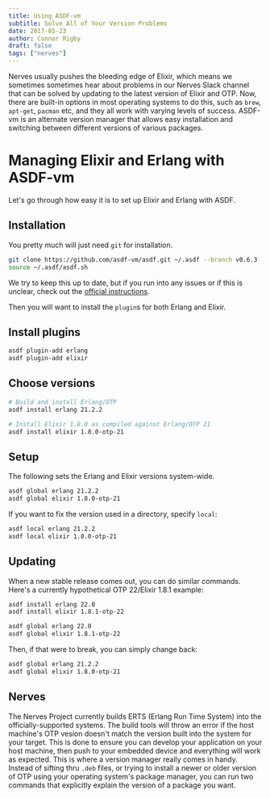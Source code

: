 ```yaml
---
title: Using ASDF-vm
subtitle: Solve All of Your Version Problems
date: 2017-05-23
author: Connor Rigby
draft: false
tags: ["nerves"]
---
```


Nerves usually pushes the bleeding edge of Elixir, which means we sometimes
sometimes hear about problems in our Nerves Slack channel that can be solved by
updating to the latest version of Elixir and OTP. Now, there are built-in
options in most operating systems to do this, such as `brew`, `apt-get`,
`pacman` etc, and they all work with varying levels of success. ASDF-vm is an
alternate version manager that allows easy installation and switching between
different versions of various packages.

<!--more-->

# Managing Elixir and Erlang with ASDF-vm

Let's go through how easy it is to set up Elixir and Erlang with ASDF.

## Installation

You pretty much will just need `git` for installation.

```sh
git clone https://github.com/asdf-vm/asdf.git ~/.asdf --branch v0.6.3
source ~/.asdf/asdf.sh
```

We try to keep this up to date, but if you run into any issues or if this is
unclear, check out the [official instructions](https://github.com/asdf-vm/asdf).

Then you will want to install the `plugin`s for both Erlang and Elixir.

## Install plugins

```sh
asdf plugin-add erlang
asdf plugin-add elixir
```

## Choose versions

```sh
# Build and install Erlang/OTP
asdf install erlang 21.2.2

# Install Elixir 1.8.0 as compiled against Erlang/OTP 21
asdf install elixir 1.8.0-otp-21
```

## Setup

The following sets the Erlang and Elixir versions system-wide.

```sh
asdf global erlang 21.2.2
asdf global elixir 1.8.0-otp-21
```

If you want to fix the version used in a directory, specify `local`:

```sh
asdf local erlang 21.2.2
asdf local elixir 1.8.0-otp-21
```


## Updating

When a new stable release comes out, you can do similar commands. Here's a
currently hypothetical OTP 22/Elixir 1.8.1 example:

```sh
asdf install erlang 22.0
asdf install elixir 1.8.1-otp-22

asdf global erlang 22.0
asdf global elixir 1.8.1-otp-22
```

Then, if that were to break, you can simply change back:

```sh
asdf global erlang 21.2.2
asdf global elixir 1.8.0-otp-21
```

## Nerves

The Nerves Project currently builds ERTS (Erlang Run Time System) into the
officially-supported systems. The build tools will throw an error if the host
machine's OTP vesion doesn't match the version built into the system for your
target.  This is done to ensure you can develop your application on your host
machine, then push to your embedded device and everything will work as expected.
This is where a version manager really comes in handy. Instead of sifting thru
`.deb` files, or trying to install a newer or older version of OTP using your
operating system's package manager, you can run two commands that explicitly
explain the version of a package you want.

